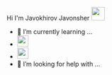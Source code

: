 Hi I'm Javokhirov Javonsher <img src="https://media2.giphy.com/media/gM5qFksULw54NMWyry/giphy.gif?cid=ecf05e47kw73g1jzua33srury6c8718xw9fhf98aee6crc0o&rid=giphy.gif&ct=s" width="30">

- 🌱 I’m currently learning ...
- <code><img src="https://upload.wikimedia.org/wikipedia/commons/thumb/0/00/HTML5_logo_black.svg/1200px-HTML5_logo_black.svg.png" height="25"></code>
- <code><img src="http://cdn.onlinewebfonts.com/svg/img_436906.png" height="25"></code>
- 🤔 I’m looking for help with ...

